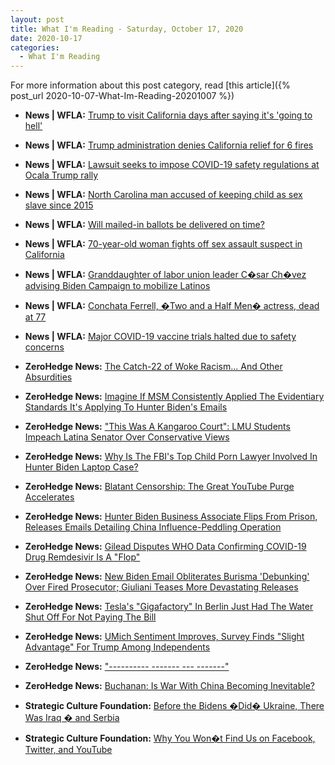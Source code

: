 ```yaml
---
layout: post
title: What I'm Reading - Saturday, October 17, 2020
date: 2020-10-17
categories:
  - What I'm Reading
---
```


For more information about this post category, read [this article]({% post_url 2020-10-07-What-Im-Reading-20201007 %})

* **News \| WFLA:** [Trump to visit California days after saying it's 'going to hell'](https://www.wfla.com/news/national/trump-to-visit-california-days-after-saying-its-going-to-hell/)

* **News \| WFLA:** [Trump administration denies California relief for 6 fires](https://www.wfla.com/news/national/trump-administration-denies-california-relief-for-6-fires/)

* **News \| WFLA:** [Lawsuit seeks to impose COVID-19 safety regulations at Ocala Trump rally](https://www.wfla.com/news/florida/lawsuit-seeks-to-impose-covid-19-safety-regulations-at-ocala-trump-rally/)

* **News \| WFLA:** [North Carolina man accused of keeping child as sex slave since 2015](https://www.wfla.com/news/national/north-carolina-man-accused-of-keeping-child-as-sex-slave-since-2015/)

* **News \| WFLA:** [Will mailed-in ballots be delivered on time?](https://www.wfla.com/election/will-mailed-in-ballots-be-delivered-on-time/)

* **News \| WFLA:** [70-year-old woman fights off sex assault suspect in California](https://www.wfla.com/news/national/70-year-old-woman-fights-off-sex-assault-suspect-in-california/)

* **News \| WFLA:** [Granddaughter of labor union leader C�sar Ch�vez advising Biden Campaign to mobilize Latinos](https://www.wfla.com/news/politics/granddaughter-of-labor-union-leader-cesar-chavez-advising-biden-campaign-to-mobilize-latinos/)

* **News \| WFLA:** [Conchata Ferrell, �Two and a Half Men� actress, dead at 77](https://www.wfla.com/entertainment-news/conchata-ferrell-two-and-a-half-men-actress-dead-at-77/)

* **News \| WFLA:** [Major COVID-19 vaccine trials halted due to safety concerns](https://www.wfla.com/community/health/coronavirus/major-covid-19-vaccine-trials-halted-due-to-safety-concerns/)

* **ZeroHedge News:** [The Catch-22 of Woke Racism... And Other Absurdities](https://www.zerohedge.com/political/catch-22-woke-racism-and-other-absurdities)

* **ZeroHedge News:** [Imagine If MSM Consistently Applied The Evidentiary Standards It's Applying To Hunter Biden's Emails](https://www.zerohedge.com/markets/imagine-if-msm-consistently-applied-evidentiary-standards-its-applying-hunter-bidens-emails)

* **ZeroHedge News:** ["This Was A Kangaroo Court": LMU Students Impeach Latina Senator Over Conservative Views](https://www.zerohedge.com/political/was-kangaroo-court-lmu-students-impeach-latina-senator-over-conservative-views)

* **ZeroHedge News:** [Why Is The FBI's Top Child Porn Lawyer Involved In Hunter Biden Laptop Case?](https://www.zerohedge.com/political/why-fbis-top-child-porn-lawyer-involved-hunter-biden-laptop-case)

* **ZeroHedge News:** [Blatant Censorship: The Great YouTube Purge Accelerates](https://www.zerohedge.com/technology/blatant-censorship-great-youtube-purge-accelerates)

* **ZeroHedge News:** [Hunter Biden Business Associate Flips From Prison, Releases Emails Detailing China Influence-Peddling Operation](https://www.zerohedge.com/political/hunter-biden-business-associate-flips-prison-releases-emails-detailing-china-influence)

* **ZeroHedge News:** [Gilead Disputes WHO Data Confirming COVID-19 Drug Remdesivir Is A "Flop"](https://www.zerohedge.com/geopolitical/gilead-disputes-who-data-confirming-covid-19-drug-remdesivir-flop)

* **ZeroHedge News:** [New Biden Email Obliterates Burisma 'Debunking' Over Fired Prosecutor; Giuliani Teases More Devastating Releases](https://www.zerohedge.com/political/new-biden-email-obliterates-burisma-debunking-over-fired-prosecutor-giuliani-teases)

* **ZeroHedge News:** [Tesla's "Gigafactory" In Berlin Just Had The Water Shut Off For Not Paying The Bill](https://www.zerohedge.com/technology/teslas-gigafactory-berlin-just-had-water-shut-not-paying-bill)

* **ZeroHedge News:** [UMich Sentiment Improves, Survey Finds "Slight Advantage" For Trump Among Independents](https://www.zerohedge.com/personal-finance/hope-rises-current-conditions-crumble-umich-sentiment-hits-7-month-highs)

* **ZeroHedge News:** ["---------- ------- --- -------"](https://www.zerohedge.com/markets-0)

* **ZeroHedge News:** [Buchanan: Is War With China Becoming Inevitable?](https://www.zerohedge.com/geopolitical/buchanan-war-china-becoming-inevitable)

* **Strategic Culture Foundation:** [Before the Bidens �Did� Ukraine, There Was Iraq � and Serbia](https://www.strategic-culture.org/news/2020/10/16/before-biden-did-ukraine-there-was-iraq-and-serbia/)

* **Strategic Culture Foundation:** [Why You Won�t Find Us on Facebook, Twitter, and YouTube](https://www.strategic-culture.org/news/2020/10/16/why-you-wont-find-us-on-facebook-twitter-and-youtube/)

